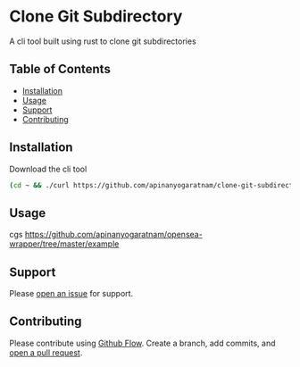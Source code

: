 # Clone Git Subdirectory

A cli tool built using rust to clone git subdirectories

## Table of Contents

- [Installation](#installation)
- [Usage](#usage)
- [Support](#support)
- [Contributing](#contributing)

## Installation

Download the cli tool

```sh
(cd ~ && ./curl https://github.com/apinanyogaratnam/clone-git-subdirectory/releases/download/v0.0.2/cgs --output cgs && echo >> "alias cgs='~/cgs'")
```

## Usage

cgs https://github.com/apinanyogaratnam/opensea-wrapper/tree/master/example

## Support

Please [open an issue](https://github.com/apinanyogaratnam/clone-git-subdirectory/issues/new) for support.

## Contributing

Please contribute using [Github Flow](https://guides.github.com/introduction/flow/). Create a branch, add commits, and [open a pull request](https://github.com/apinanyogaratnam/clone-git-subdirectory/).